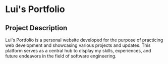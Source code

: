 # Lui's Portfolio

## Project Description

Lui's Portfolio is a personal website developed for the purpose of practicing web development and showcasing various projects and updates. This platform serves as a central hub to display my skills, experiences, and future endeavors in the field of software engineering.
